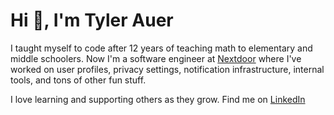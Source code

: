 # Hi 👋, I'm Tyler Auer

I taught myself to code after 12 years of teaching math to elementary and middle schoolers. Now I'm a software engineer at [Nextdoor](nextdoor.com) where I've worked on user profiles, privacy settings, notification infrastructure, internal tools, and tons of other fun stuff.

I love learning and supporting others as they grow. Find me on [LinkedIn](https://www.linkedin.com/in/tyler-auer-like-hour/)

